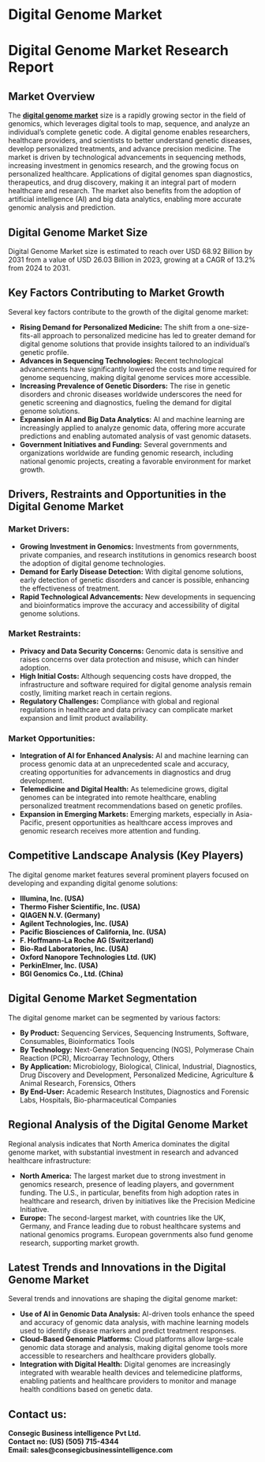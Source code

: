 # Digital Genome Market
<h1><b>Digital Genome Market Research Report</b></h1>

<h2><b>Market Overview</b></h2>
<p>The <a href="https://www.consegicbusinessintelligence.com/request-sample/1552"> <b>digital genome market</b></a> size is a rapidly growing sector in the field of genomics, which leverages digital tools to map, sequence, and analyze an individual’s complete genetic code. A digital genome enables researchers, healthcare providers, and scientists to better understand genetic diseases, develop personalized treatments, and advance precision medicine. The market is driven by technological advancements in sequencing methods, increasing investment in genomics research, and the growing focus on personalized healthcare. Applications of digital genomes span diagnostics, therapeutics, and drug discovery, making it an integral part of modern healthcare and research. The market also benefits from the adoption of artificial intelligence (AI) and big data analytics, enabling more accurate genomic analysis and prediction.</p>

<h2><b>Digital Genome Market Size</b></h2>
<p>Digital Genome Market size is estimated to reach over USD 68.92 Billion by 2031 from a value of USD 26.03 Billion in 2023, growing at a CAGR of 13.2% from 2024 to 2031.</p>

<h2><b>Key Factors Contributing to Market Growth</b></h2>
<p>Several key factors contribute to the growth of the digital genome market:</p>
<ul>
<li><b>Rising Demand for Personalized Medicine:</b> The shift from a one-size-fits-all approach to personalized medicine has led to greater demand for digital genome solutions that provide insights tailored to an individual’s genetic profile.</li>
<li><b>Advances in Sequencing Technologies:</b> Recent technological advancements have significantly lowered the costs and time required for genome sequencing, making digital genome services more accessible.</li>
<li><b>Increasing Prevalence of Genetic Disorders:</b> The rise in genetic disorders and chronic diseases worldwide underscores the need for genetic screening and diagnostics, fueling the demand for digital genome solutions.</li>
<li><b>Expansion in AI and Big Data Analytics:</b> AI and machine learning are increasingly applied to analyze genomic data, offering more accurate predictions and enabling automated analysis of vast genomic datasets.</li>
<li><b>Government Initiatives and Funding:</b> Several governments and organizations worldwide are funding genomic research, including national genomic projects, creating a favorable environment for market growth.</li>
</ul>

<h2><b>Drivers, Restraints and Opportunities in the Digital Genome Market</b></h2>

<h3><b>Market Drivers:</b></h3>
<ul>
<li><b>Growing Investment in Genomics:</b> Investments from governments, private companies, and research institutions in genomics research boost the adoption of digital genome technologies.</li>
<li><b>Demand for Early Disease Detection:</b> With digital genome solutions, early detection of genetic disorders and cancer is possible, enhancing the effectiveness of treatment.</li>
<li><b>Rapid Technological Advancements:</b> New developments in sequencing and bioinformatics improve the accuracy and accessibility of digital genome solutions.</li>
</ul>

<h3><b>Market Restraints:</b></h3>
<ul>
<li><b>Privacy and Data Security Concerns:</b> Genomic data is sensitive and raises concerns over data protection and misuse, which can hinder adoption.</li>
<li><b>High Initial Costs:</b> Although sequencing costs have dropped, the infrastructure and software required for digital genome analysis remain costly, limiting market reach in certain regions.</li>
<li><b>Regulatory Challenges:</b> Compliance with global and regional regulations in healthcare and data privacy can complicate market expansion and limit product availability.</li>
</ul>

<h3><b>Market Opportunities:</b></h3>
<ul>
<li><b>Integration of AI for Enhanced Analysis:</b> AI and machine learning can process genomic data at an unprecedented scale and accuracy, creating opportunities for advancements in diagnostics and drug development.</li>
<li><b>Telemedicine and Digital Health:</b> As telemedicine grows, digital genomes can be integrated into remote healthcare, enabling personalized treatment recommendations based on genetic profiles.</li>
<li><b>Expansion in Emerging Markets:</b> Emerging markets, especially in Asia-Pacific, present opportunities as healthcare access improves and genomic research receives more attention and funding.</li>
</ul>

<h2><b>Competitive Landscape Analysis (Key Players)</b></h2>
<p>The digital genome market features several prominent players focused on developing and expanding digital genome solutions:</p>
<ul>
<li><b>Illumina, Inc. (USA)</b></li>
<li><b>Thermo Fisher Scientific, Inc. (USA)</b></li>
<li><b>QIAGEN N.V. (Germany)</b></li>
<li><b>Agilent Technologies, Inc. (USA)</b></li>
<li><b>Pacific Biosciences of California, Inc. (USA)</b></li>
<li><b>F. Hoffmann-La Roche AG (Switzerland)</b></li>
<li><b>Bio-Rad Laboratories, Inc. (USA)</b></li>
<li><b>Oxford Nanopore Technologies Ltd. (UK)</b></li>
<li><b>PerkinElmer, Inc. (USA)</b></li>
<li><b>BGI Genomics Co., Ltd. (China)</b></li>
</ul>

<h2><b>Digital Genome Market Segmentation</b></h2>
<p>The digital genome market can be segmented by various factors:</p>
<ul>
<li><b>By Product:</b> Sequencing Services, Sequencing Instruments, Software, Consumables, Bioinformatics Tools</li>
<li><b>By Technology:</b> Next-Generation Sequencing (NGS), Polymerase Chain Reaction (PCR), Microarray Technology, Others</li>
<li><b>By Application:</b> Microbiology, Biological, Clinical, Industrial, Diagnostics, Drug Discovery and Development, Personalized Medicine, Agriculture & Animal Research, Forensics, Others</li>
<li><b>By End-User:</b> Academic Research Institutes, Diagnostics and Forensic Labs, Hospitals, Bio-pharmaceutical Companies</li>
</ul>

<h2><b>Regional Analysis of the Digital Genome Market</b></h2>
<p>Regional analysis indicates that North America dominates the digital genome market, with substantial investment in research and advanced healthcare infrastructure:</p>
<ul>
<li><b>North America:</b> The largest market due to strong investment in genomics research, presence of leading players, and government funding. The U.S., in particular, benefits from high adoption rates in healthcare and research, driven by initiatives like the Precision Medicine Initiative.</li>
<li><b>Europe:</b> The second-largest market, with countries like the UK, Germany, and France leading due to robust healthcare systems and national genomics programs. European governments also fund genome research, supporting market growth.</li>
</ul>

<h2><b>Latest Trends and Innovations in the Digital Genome Market</b></h2>
<p>Several trends and innovations are shaping the digital genome market:</p>
<ul>
<li><b>Use of AI in Genomic Data Analysis:</b> AI-driven tools enhance the speed and accuracy of genomic data analysis, with machine learning models used to identify disease markers and predict treatment responses.</li>
<li><b>Cloud-Based Genomic Platforms:</b> Cloud platforms allow large-scale genomic data storage and analysis, making digital genome tools more accessible to researchers and healthcare providers globally.</li>
<li><b>Integration with Digital Health:</b> Digital genomes are increasingly integrated with wearable health devices and telemedicine platforms, enabling patients and healthcare providers to monitor and manage health conditions based on genetic data.</li>
</ul>

<h2><b>Contact us:</h2>
<p>Consegic Business intelligence Pvt Ltd.<br>
Contact no: (US) (505) 715-4344<br>
Email: sales@consegicbusinessintelligence.com</b></p>
